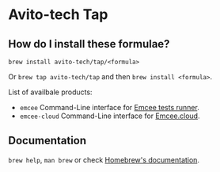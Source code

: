 # Avito-tech Tap

## How do I install these formulae?

`brew install avito-tech/tap/<formula>`

Or `brew tap avito-tech/tap` and then `brew install <formula>`.

List of availbale products:

- `emcee` Command-Line interface for [Emcee tests runner](https://github.com/avito-tech/Emcee).
- `emcee-cloud` Command-Line interface for [Emcee.cloud](https://docs.emcee.cloud/cloud/qstart/).

## Documentation

`brew help`, `man brew` or check [Homebrew's documentation](https://docs.brew.sh).
